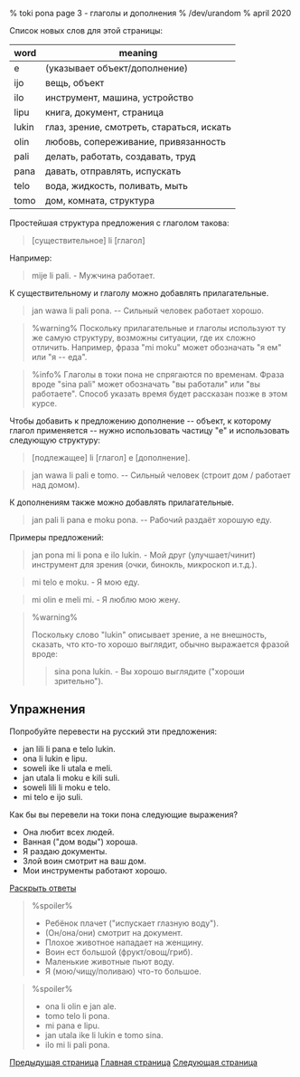 % toki pona page 3 - глаголы и дополнения
% /dev/urandom
% april 2020

Список новых слов для этой страницы:

| word  | meaning                          |
|-------|----------------------------------|
| e     | (указывает объект/дополнение)    |
| ijo   | вещь, объект                     |
| ilo   | инструмент, машина, устройство   |
| lipu  | книга, документ, страница        |
| lukin | глаз, зрение, смотреть, стараться, искать |
| olin  | любовь, сопереживание, привязанность |
| pali  | делать, работать, создавать, труд|
| pana  | давать, отправлять, испускать    |
| telo  | вода, жидкость, поливать, мыть   |
| tomo  | дом, комната, структура          |

Простейшая структура предложения с глаголом такова:

> [существительное] li [глагол]

Например:

> mije li pali. - Мужчина работает.

К существительному и глаголу можно добавлять прилагательные.

> jan wawa li pali pona. -- Сильный человек работает хорошо.

> %warning%
> Поскольку прилагательные и глаголы используют ту же самую структуру, возможны
> ситуации, где их сложно отличить. Например, фраза "mi moku" может обозначать
> "я ем" или "я -- еда".
>

> %info%
> Глаголы в токи пона не спрягаются по временам. Фраза вроде "sina pali" может
> обозначать "вы работали" или "вы работаете". Способ указать время будет
> рассказан позже в этом курсе.

Чтобы добавить к предложению дополнение -- объект, к которому глагол применяется
-- нужно использовать частицу "e" и использовать следующую структуру:

> [подлежащее] li [глагол] e [дополнение].

> jan wawa li pali e tomo. -- Сильный человек (строит дом / работает над домом).

К дополнениям также можно добавлять прилагательные.

> jan pali li pana e moku pona. -- Рабочий раздаёт хорошую еду.

Примеры предложений:

> jan pona mi li pona e ilo lukin. - Мой друг (улучшает/чинит) инструмент для
> зрения (очки, бинокль, микроскоп и.т.д.).

> mi telo e moku. - Я мою еду.

> mi olin e meli mi. - Я люблю мою жену.

> %warning%
> 
> Поскольку слово "lukin" описывает зрение, а не внешность, сказать, что кто-то
> хорошо выглядит, обычно выражается фразой вроде:
> 
> > sina pona lukin. - Вы хорошо выглядите ("хороши зрительно").
>

## Упражнения

Попробуйте перевести на русский эти предложения:

* jan lili li pana e telo lukin.
* ona li lukin e lipu.
* soweli ike li utala e meli.
* jan utala li moku e kili suli.
* soweli lili li moku e telo.
* mi telo e ijo suli.

Как бы вы перевели на токи пона следующие выражения?

* Она любит всех людей.
* Ванная ("дом воды") хороша.
* Я раздаю документы.
* Злой воин смотрит на ваш дом.
* Мои инструменты работают хорошо.

<a name="answers" href="#answers" onclick="revealSpoilers();">Раскрыть ответы</a>

> %spoiler%
> * Ребёнок плачет ("испускает глазную воду").
> * (Он/она/они) смотрит на документ.
> * Плохое животное нападает на женщину.
> * Воин ест большой (фрукт/овощ/гриб).
> * Маленькие животные пьют воду.
> * Я (мою/чищу/поливаю) что-то большое. 

> %spoiler%
> * ona li olin e jan ale.
> * tomo telo li pona.
> * mi pana e lipu.
> * jan utala ike li lukin e tomo sina.
> * ilo mi li pali pona.

[Предыдущая страница](ru_2.html) [Главная страница](ru_index.html) [Следующая
страница](ru_4.html)
